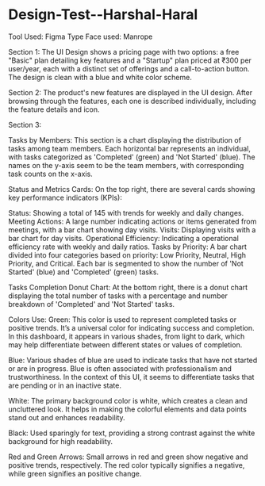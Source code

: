 # Design-Test--Harshal-Haral

Tool Used: Figma
Type Face used: Manrope

Section 1:
The UI Design shows a pricing page with two options: a free "Basic" plan detailing key features and a "Startup" plan priced at ₹300 per user/year, each with a distinct set of offerings and a call-to-action button. The design is clean with a blue and white color scheme.


Section 2:
The product's new features are displayed in the UI design. After browsing through the features, each one is described individually, including the feature details and icon.

Section 3:

Tasks by Members: This section is a chart displaying the distribution of tasks among team members. Each horizontal bar represents an individual, with tasks categorized as 'Completed' (green) and 'Not Started' (blue). The names on the y-axis seem to be the team members, with corresponding task counts on the x-axis.

Status and Metrics Cards: On the top right, there are several cards showing key performance indicators (KPIs):

Status: Showing a total of 145 with trends for weekly and daily changes.
Meeting Actions: A large number indicating actions or items generated from meetings, with a bar chart showing day visits.
Visits: Displaying visits with a bar chart for day visits.
Operational Efficiency: Indicating a operational efficiency rate with weekly and daily ratios.
Tasks by Priority: A bar chart divided into four categories based on priority: Low Priority, Neutral, High Priority, and Critical. Each bar is segmented to show the number of 'Not Started' (blue) and 'Completed' (green) tasks.

Tasks Completion Donut Chart: At the bottom right, there is a donut chart displaying the total number of tasks  with a percentage and number breakdown of 'Completed' and 'Not Started' tasks.

Colors Use: 
Green: This color is used to represent completed tasks or positive trends. It’s a universal color for indicating success and completion. In this dashboard, it appears in various shades, from light to dark, which may help differentiate between different states or values of completion.

Blue: Various shades of blue are used to indicate tasks that have not started or are in progress. Blue is often associated with professionalism and trustworthiness. In the context of this UI, it seems to differentiate tasks that are pending or in an inactive state.

White: The primary background color is white, which creates a clean and uncluttered look. It helps in making the colorful elements and data points stand out and enhances readability.

Black: Used sparingly for text, providing a strong contrast against the white background for high readability.

Red and Green Arrows: Small arrows in red and green show negative and positive trends, respectively. The red color typically signifies a negative, while green signifies an positive change.

